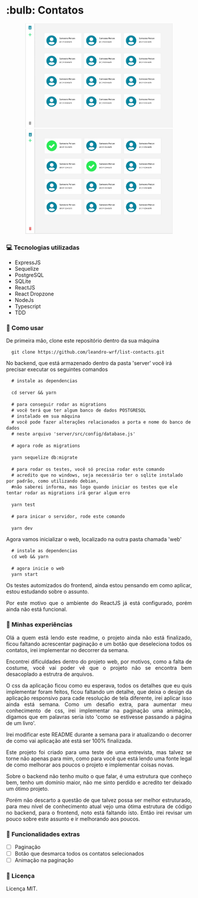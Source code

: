 <h1>
  :bulb: Contatos
</h1>
<p align="center">
  <img src="images/print-00.jpeg" width="400" />
  <img src="images/print-01.jpeg" width="400" />
</p>

### :computer: Tecnologias utilizadas

- ExpressJS
- Sequelize
- PostgreSQL
- SQLite
- ReactJS
- React Dropzone
- NodeJs
- Typescript
- TDD

### :memo: Como usar

De primeira mão, clone este repositório dentro da sua máquina

```
  git clone https://github.com/leandro-wrf/list-contacts.git
```

No backend, que está armazenado dentro da pasta 'server'
você irá precisar executar os seguintes comandos

```
  # instale as dependencias
  
  cd server && yarn

  # para conseguir rodar as migrations
  # você terá que ter algum banco de dados POSTGRESQL
  # instalado em sua máquina
  # você pode fazer alterações relacionados a porta e nome do banco de dados
  # neste arquivo 'server/src/config/database.js'

  # agora rode as migrations
  
  yarn sequelize db:migrate

  # para rodar os testes, você só precisa rodar este comando
  # acredito que no windows, seja necessário ter o sqlite instalado por padrão, como utilizando debian,
  #não saberei informa, mas logo quando iniciar os testes que ele tentar rodar as migrations irá gerar algum erro
  
  yarn test

  # para inicar o servidor, rode este comando
  
  yarn dev
```

Agora vamos inicializar o web, localizado na outra pasta
chamada 'web'

```
  # instale as dependencias
  cd web && yarn

  # agora inicie o web
  yarn start
```
<p align="justify">
  Os testes automizados do frontend, ainda estou pensando em como aplicar, estou estudando sobre o assunto.
</p>
<p align="justify">
  Por este motivo que o ambiente do ReactJS já está configurado, porém ainda não está funcional.
</p>


### :memo: Minhas experiências

<p align="justify">
  Olá a quem está lendo este readme, o projeto ainda não está finalizado, ficou faltando acrescentar paginação e um botão que deseleciona todos os contatos, irei implementar no decorrer da semana.
</p>
<p align="justify">
  Encontrei dificuldades dentro do projeto web, por motivos, como a falta de costume, você vai poder vê que o projeto não se encontra bem desacoplado a estrutra de arquivos.
</p>
<p align="justify">
  O css da aplicação ficou como eu esperava, todos os detalhes que eu quis implementar foram feitos, ficou faltando um detalhe, que deixa o design da aplicação responsivo para cade resolução de tela diferente, irei aplicar isso ainda está semana. Como um desafio extra, para aumentar meu conhecimento de css, irei implementar na paginação uma animação, digamos que em palavras seria isto 'como se estivesse passando a página de um livro'.
</p>
<p align="justify">
Irei modificar este README durante a semana para ir atualizando o decorrer de como vai aplicação até está ser 100% finalizada.
</p>
<p align="justify">
  Este projeto foi criado para uma teste de uma entrevista, mas talvez se torne não apenas para mim, como para você que está lendo uma fonte legal de como melhorar aos poucos o projeto e implementar coisas novas. 
</p>
<p align="justify">
  Sobre o backend não tenho muito o que falar, é uma estrutura que conheço bem, tenho um domínio maior, não me sinto perdido e acredito ter deixado um ótimo projeto.
</p>
<p align="justify">
  Porém não descarto a questão de que talvez possa ser melhor estruturado, para meu nível de conhecimento atual vejo uma ótima estrutura de código no backend, para o frontend, noto está faltando isto. Então irei revisar um pouco sobre este assunto e ir melhorando aos poucos.
</p>

### :pencil: Funcionalidades extras
- [ ] Paginação
- [ ] Botão que desmarca todos os contatos selecionados
- [ ] Animação na paginação 

### :memo: Licença

Licença MIT.
